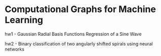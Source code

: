 # Computational Graphs for Machine Learning


hw1 - Gaussian Radial Basis Functions Regression of a Sine Wave


hw2 - Binary classification of two angularly shifted spirals using neural networks
